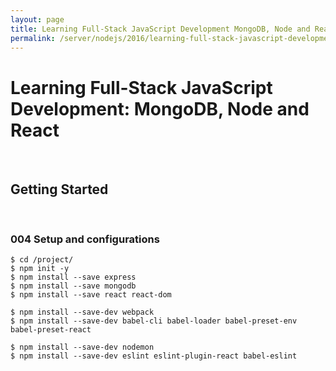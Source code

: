 ```yaml
---
layout: page
title: Learning Full-Stack JavaScript Development MongoDB, Node and React
permalink: /server/nodejs/2016/learning-full-stack-javascript-development/getting-started/
---
```


# Learning Full-Stack JavaScript Development: MongoDB, Node and React

<br/>

## Getting Started

<br/>

### 004 Setup and configurations

    $ cd /project/
    $ npm init -y
    $ npm install --save express
    $ npm install --save mongodb
    $ npm install --save react react-dom

    $ npm install --save-dev webpack
    $ npm install --save-dev babel-cli babel-loader babel-preset-env babel-preset-react

    $ npm install --save-dev nodemon
    $ npm install --save-dev eslint eslint-plugin-react babel-eslint
